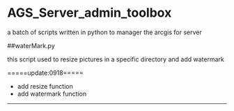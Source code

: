 # AGS_Server_admin_toolbox
a batch of scripts written in python to manager the arcgis for server

##waterMark.py

this script used to resize pictures in a specific directory and add watermark

=====update:0918=====

+ add resize function
+ add watermark function
-------------------------------
